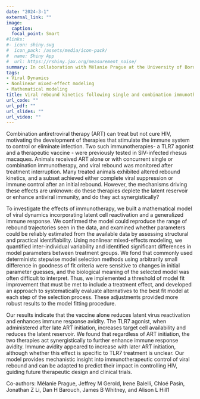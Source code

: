 ```yaml
---
date: "2024-3-1"
external_link: ""
image:
  caption: 
  focal_point: Smart
#links:
#- icon: shiny.svg
#  icon_pack: /assets/media/icon-pack/
#  name: Shiny App
#  url: https://rshiny.jax.org/measurement_noise/
summary: In collaboration with Mélanie Prague at the University of Bordeaux, we developed a mathematical model of within-host HIV dynamics and used nonlinear mixed-effects modeling implemented in Monolix to investigate the mechanism of action of several immunotherapies.
tags:
- Viral Dynamics
- Nonlinear mixed-effect modeling
- Mathematical modeling
title: Viral rebound kinetics following single and combination immunotherapy for HIV/SIV
url_code: ""
url_pdf: ""
url_slides: ""
url_video: ""
---
```


Combination antiretroviral therapy (ART) can treat but not cure HIV, motivating the 
development of therapies that stimulate the immune system to control or eliminate infection. 
Two such immunotherapies- a TLR7 agonist and a therapeutic vaccine - 
were previously tested in SIV-infected rhesus macaques. Animals received ART alone
or with concurrent single or combination immunotherapy, and viral rebound was monitored 
after treatment interruption. Many treated animals exhibited altered rebound kinetics, 
and a subset achieved either complete viral suppression or immune control after an initial rebound. 
However, the mechanisms driving these effects are unknown: do these therapies deplete the 
latent reservoir or enhance antiviral immunity, and do they act synergistically?

To investigate the effects of immunotherapy, we built a mathematical model of viral 
dynamics incorporating latent cell reactivation and a generalized immune response. 
We confirmed the model could reproduce the range of rebound trajectories seen in the data, 
and examined whether parameters could be reliably estimated from the available data 
by assessing structural and practical identifiability. Using nonlinear mixed-effects modeling, 
we quantified inter-individual variability and identified significant differences in model parameters between treatment groups. 
We fond that commonly used deterministc stepwise model selection methods using
arbitrarily small difference in goodness of fit criteria were sensitive to changes 
in initial parameter guesses, and the biological meaning of the selected model was
often difficult to interpret. Thus, we implemented a threshold of model fit improvement
that must be met to include a treatment effect, and developed an approach to systematically 
evaluate alternatives to the best fit model at each step of the selection process. 
These adjustments provided more robust results to the model fitting procedure.

Our results indicate that the vaccine alone reduces latent virus reactivation and 
enhances immune response avidity. The TLR7 agonist, when administered after late ART initiation, 
increases target cell availability and reduces the latent reservoir. We found that regardless of ART initiation,
the two therapies act synergistically to further enhance immune response avidity. 
Immune avidity appeared to increase with later ART initiation, although whether 
this effect is specific to TLR7 treatment is unclear. Our model provides mechanistic 
insight into immunotherapeutic control of viral rebound and can be adapted to predict 
their impact in controlling HIV, guiding future therapeutic design and clinical trials.

Co-authors: Mélanie Prague, Jeffrey M Gerold, Irene Balelli, Chloé Pasin, Jonathan Z Li, Dan H Barouch, James B Whitney, and Alison L Hill1

